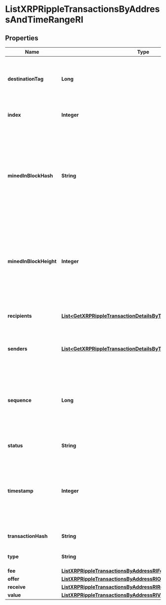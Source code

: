 

# ListXRPRippleTransactionsByAddressAndTimeRangeRI


## Properties

| Name | Type | Description | Notes |
|------------ | ------------- | ------------- | -------------|
|**destinationTag** | **Long** | A destination tag is a value used to discern the holder of the Ripple (XRP) being deposited or withdrawn. |  [optional] |
|**index** | **Integer** | Represents the index position of the transaction in the block. |  |
|**minedInBlockHash** | **String** | Represents the hash of the block where this transaction was mined/confirmed for first time. The hash is defined as a cryptographic digital fingerprint made by hashing the block header twice through the SHA256 algorithm. |  |
|**minedInBlockHeight** | **Integer** | Represents the hight of the block where this transaction was mined/confirmed for first time. The height is defined as the number of blocks in the blockchain preceding this specific block. |  |
|**recipients** | [**List&lt;GetXRPRippleTransactionDetailsByTransactionIDRIRecipients&gt;**](GetXRPRippleTransactionDetailsByTransactionIDRIRecipients.md) | Represents an object of addresses that receive the transactions. |  |
|**senders** | [**List&lt;GetXRPRippleTransactionDetailsByTransactionIDRISenders&gt;**](GetXRPRippleTransactionDetailsByTransactionIDRISenders.md) | Represents an object of addresses that provide the funds. |  |
|**sequence** | **Long** | Defines the transaction input&#39;s sequence as an integer, which is is used when transactions are replaced with newer versions before LockTime. |  |
|**status** | **String** | Defines the status of the transaction. |  |
|**timestamp** | **Integer** | Defines the exact date/time in Unix Timestamp when this transaction was mined, confirmed or first seen in Mempool, if it is unconfirmed. |  |
|**transactionHash** | **String** | Represents the hash of the XRP transaction. |  |
|**type** | **String** | Specifies the type of the transaction. |  |
|**fee** | [**ListXRPRippleTransactionsByAddressRIFee**](ListXRPRippleTransactionsByAddressRIFee.md) |  |  |
|**offer** | [**ListXRPRippleTransactionsByAddressRIOffer**](ListXRPRippleTransactionsByAddressRIOffer.md) |  |  |
|**receive** | [**ListXRPRippleTransactionsByAddressRIReceive**](ListXRPRippleTransactionsByAddressRIReceive.md) |  |  |
|**value** | [**ListXRPRippleTransactionsByAddressRIValue**](ListXRPRippleTransactionsByAddressRIValue.md) |  |  |



